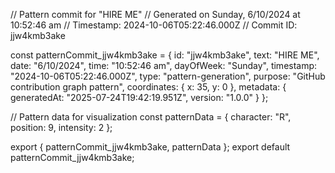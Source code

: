 // Pattern commit for "HIRE ME"
// Generated on Sunday, 6/10/2024 at 10:52:46 am
// Timestamp: 2024-10-06T05:22:46.000Z
// Commit ID: jjw4kmb3ake

const patternCommit_jjw4kmb3ake = {
  id: "jjw4kmb3ake",
  text: "HIRE ME",
  date: "6/10/2024",
  time: "10:52:46 am",
  dayOfWeek: "Sunday",
  timestamp: "2024-10-06T05:22:46.000Z",
  type: "pattern-generation",
  purpose: "GitHub contribution graph pattern",
  coordinates: {
    x: 35,
    y: 0
  },
  metadata: {
    generatedAt: "2025-07-24T19:42:19.951Z",
    version: "1.0.0"
  }
};

// Pattern data for visualization
const patternData = {
  character: "R",
  position: 9,
  intensity: 2
};

export { patternCommit_jjw4kmb3ake, patternData };
export default patternCommit_jjw4kmb3ake;
